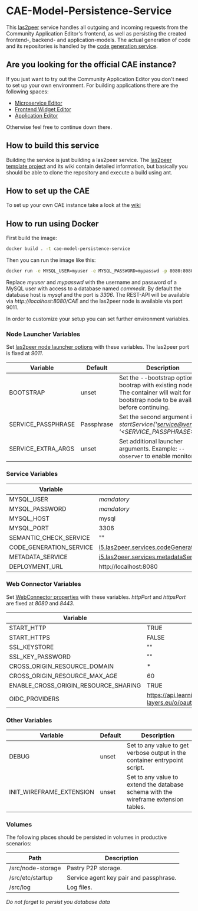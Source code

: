 # CAE-Model-Persistence-Service
This [las2peer](https://github.com/rwth-acis/las2peer) service handles all outgoing and incoming requests from the Community Application Editor's frontend, as well as persisting the created frontend-, backend- and application-models. The actual generation of code and its repositories is handled by the [code generation service](https://github.com/rwth-acis/CAE-Code-Generation-Service).

## Are you looking for the official CAE instance?
If you just want to try out the Community Application Editor you don't need to set up your own environment. For building applications there are the following spaces:
* [Microservice Editor](https://cae.tech4comp.dbis.rwth-aachen.de/microservice-modeling)
* [Frontend Widget Editor](https://cae.tech4comp.dbis.rwth-aachen.de/frontend-modeling)
* [Application Editor](https://cae.tech4comp.dbis.rwth-aachen.de/application-modeling)

Otherwise feel free to continue down there.

## How to build this service
Building the service is just building a las2peer service. The [las2peer template project](https://github.com/rwth-acis/las2peer-Template-Project) and its wiki contain detailed information, but basically you should be able to clone the repository and execute a build using ant.

## How to set up the CAE
To set up your own CAE instance take a look at the [wiki](https://github.com/rwth-acis/CAE/wiki/Deployment-and-Configuration)

## How to run using Docker

First build the image:
```bash
docker build . -t cae-model-persistence-service
```

Then you can run the image like this:

```bash
docker run -e MYSQL_USER=myuser -e MYSQL_PASSWORD=mypasswd -p 8080:8080 -p 9011:9011 cae-model-persistence-service
```

Replace *myuser* and *mypasswd* with the username and password of a MySQL user with access to a database named *commedit*.
By default the database host is *mysql* and the port is *3306*.
The REST-API will be available via *http://localhost:8080/CAE* and the las2peer node is available via port 9011.

In order to customize your setup you can set further environment variables.

### Node Launcher Variables

Set [las2peer node launcher options](https://github.com/rwth-acis/las2peer-Template-Project/wiki/L2pNodeLauncher-Commands#at-start-up) with these variables.
The las2peer port is fixed at *9011*.

| Variable | Default | Description |
|----------|---------|-------------|
| BOOTSTRAP | unset | Set the --bootstrap option to bootrap with existing nodes. The container will wait for any bootstrap node to be available before continuing. |
| SERVICE_PASSPHRASE | Passphrase | Set the second argument in *startService('<service@version>', '<SERVICE_PASSPHRASE>')*. |
| SERVICE_EXTRA_ARGS | unset | Set additional launcher arguments. Example: ```--observer``` to enable monitoring. |

### Service Variables

| Variable | Default |
|----------|---------|
| MYSQL_USER | *mandatory* |
| MYSQL_PASSWORD | *mandatory* |
| MYSQL_HOST | mysql |
| MYSQL_PORT | 3306 |
| SEMANTIC_CHECK_SERVICE | "" |
| CODE_GENERATION_SERVICE | i5.las2peer.services.codeGenerationService.CodeGenerationService@0.1 |
| METADATA_SERVICE | i5.las2peer.services.metadataService.MetadataService@0.1 |
| DEPLOYMENT_URL | http://localhost:8080 |

### Web Connector Variables

Set [WebConnector properties](https://github.com/rwth-acis/las2peer-Template-Project/wiki/WebConnector-Configuration) with these variables.
*httpPort* and *httpsPort* are fixed at *8080* and *8443*.

| Variable | Default |
|----------|---------|
| START_HTTP | TRUE |
| START_HTTPS | FALSE |
| SSL_KEYSTORE | "" |
| SSL_KEY_PASSWORD | "" |
| CROSS_ORIGIN_RESOURCE_DOMAIN | * |
| CROSS_ORIGIN_RESOURCE_MAX_AGE | 60 |
| ENABLE_CROSS_ORIGIN_RESOURCE_SHARING | TRUE |
| OIDC_PROVIDERS | https://api.learning-layers.eu/o/oauth2,https://accounts.google.com |

### Other Variables

| Variable | Default | Description |
|----------|---------|-------------|
| DEBUG  | unset | Set to any value to get verbose output in the container entrypoint script. |
| INIT_WIREFRAME_EXTENSION | unset | Set to any value to extend the database schema with the wireframe extension tables. |


### Volumes

The following places should be persisted in volumes in productive scenarios:

| Path | Description |
|------|-------------|
| /src/node-storage | Pastry P2P storage. |
| /src/etc/startup | Service agent key pair and passphrase. |
| /src/log | Log files. |

*Do not forget to persist you database data*